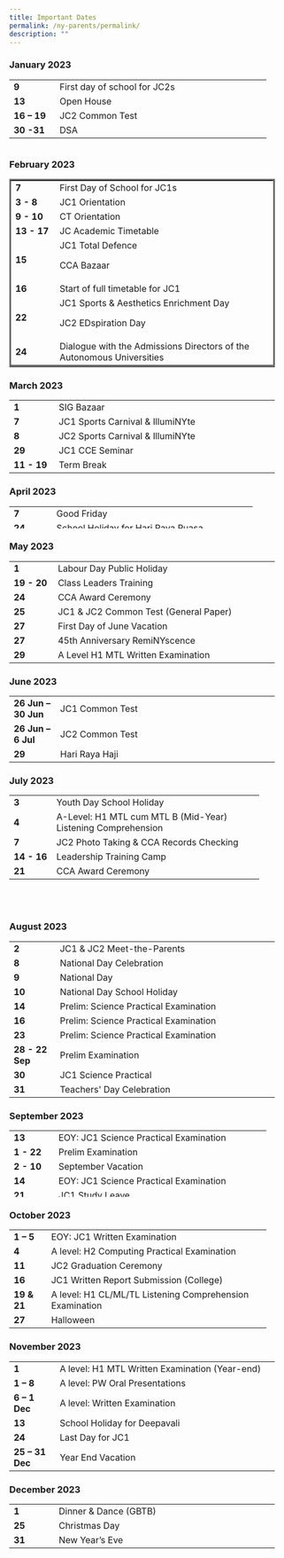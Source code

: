 ```yaml
---
title: Important Dates
permalink: /ny-parents/permalink/
description: ""
---
```

<h3> January 2023</h3>
<table style="width: 92.3099%; height: 120px;"><tbody><tr style="height: 20px;"><td style="height: 20px;" width="85"><strong>9</strong></td><td style="height: 20px;" width="516">First day of school for JC2s</td></tr><tr style="height: 20px;"><td style="height: 20px;" width="85"><strong>13</strong></td><td style="height: 20px;" width="516">Open House</td></tr><tr style="height: 20px;"><td style="height: 20px;" width="85"><strong>16 – 19<br></strong></td><td style="height: 20px;" width="516">JC2 Common Test</td></tr><tr style="height: 20px;"><td style="height: 20px;" width="85"><strong>30 -31<br></strong></td><td style="height: 20px;" width="516">DSA</td></tr></tbody></table>
<h3> February 2023</h3>
<table style="width: 480px; border-style: ridge;"><tbody><tr><td><strong>7<br></strong></td><td>First Day of School for JC1s</td></tr><tr><td width="85"><strong>3 - 8<br></strong></td><td width="516">JC1 Orientation</td></tr><tr><td width="85"><strong>9 - 10<br></strong></td><td width="516">CT Orientation</td></tr><tr><td width="85"><strong>13 - 17<br></strong></td><td width="516">JC Academic Timetable</td></tr><tr><td width="85"><strong>15</strong></td><td width="516">JC1 Total Defence<p></p><p>CCA Bazaar</p></td></tr><tr><td width="85"><strong>16</strong></td><td width="516">Start of full timetable for JC1</td></tr><tr><td><strong>22<br></strong></td><td>JC1 Sports &amp; Aesthetics Enrichment Day<p></p><p>JC2 EDspiration Day</p></td></tr><tr><td><strong>24<br></strong></td><td><span class="JtukPc"><span id="rAECCd" role="heading" aria-level="1">Dialogue with the Admissions Directors of the Autonomous Universities</span></span></td></tr></tbody></table>
<h3> March 2023</h3>
<table style="width: 480px;"><tbody><tr><td><strong>1<br></strong></td><td>SIG Bazaar</td></tr><tr><td width="85"><strong>7</strong></td><td width="516">JC1 Sports Carnival &amp; <span class="JtukPc"><span id="rAECCd" role="heading" aria-level="1">IllumiNYte</span></span></td></tr><tr><td><strong>8<br></strong></td><td>JC2 Sports Carnival &amp; <span class="JtukPc"><span id="rAECCd" role="heading" aria-level="1">IllumiNYte</span></span></td></tr><tr><td width="85"><strong>29</strong></td><td width="516">JC1 CCE Seminar</td></tr><tr><td width="85"><strong>11 - 19<br></strong></td><td width="516">Term Break</td></tr></tbody></table>
<h3> April 2023</h3>
<table style="width: 87.3897%; height: 40px;"><tbody><tr style="height: 20px;"><td style="height: 20px;" width="85"><strong>7</strong></td><td style="height: 20px;" width="516">Good Friday</td></tr><tr style="height: 20px;"><td style="height: 20px;"><strong>24<br></strong></td><td style="height: 20px;">School Holiday for Hari Raya Puasa</td></tr></tbody></table>
<h3> May 2023</h3>
<table style="width: 480px;"><tbody><tr><td width="85"><strong>1</strong></td><td width="516">Labour Day Public Holiday</td></tr><tr><td><strong>19 - 20<br></strong></td><td>Class Leaders Training</td></tr><tr><td width="85"><strong>24</strong></td><td width="516">CCA Award Ceremony</td></tr><tr><td width="85"><strong>25</strong></td><td width="516">JC1 &amp; JC2 Common Test (General Paper)</td></tr><tr><td width="85"><strong>27</strong></td><td width="516">First Day of June Vacation</td></tr><tr><td><strong>27<br></strong></td><td>45th Anniversary RemiNYscence</td></tr><tr><td><strong>29<br></strong></td><td>A Level H1 MTL Written Examination</td></tr></tbody></table>
<h3> June 2023</h3>
<table style="width: 480px;"><tbody><tr><td width="85"><strong>26 Jun – 30 Jun</strong></td><td width="516">JC1 Common Test</td></tr><tr><td width="85"><strong>26 Jun – 6 Jul</strong></td><td width="516">JC2 Common Test</td></tr><tr><td><strong>29<br></strong></td><td>Hari Raya Haji</td></tr></tbody></table>
<h3> July 2023</h3>
<table style="width: 89.648%; height: 204px;"><tbody><tr style="height: 20px;"><td style="width: 69px; height: 20px;" width="85"><strong>3</strong></td><td style="width: 404px; height: 20px;" width="516">Youth Day School Holiday</td></tr><tr style="height: 41px;"><td style="width: 69px; height: 41px;" width="85"><strong>4</strong></td><td style="width: 404px; height: 41px;" width="516">A-Level: H1 MTL cum MTL B (Mid-Year) Listening Comprehension</td></tr><tr style="height: 20px;"><td style="width: 69px; height: 20px;" width="85"><strong>7</strong></td><td style="width: 404px; height: 20px;" width="516">JC2 Photo Taking &amp; CCA Records Checking</td></tr><tr style="height: 20px;"><td style="width: 69px; height: 20px;" width="85"><strong>14 - 16<br></strong></td><td style="width: 404px; height: 20px;" width="516">Leadership Training Camp</td></tr><tr style="height: 20px;"><td style="width: 69px; height: 20px;" width="85"><strong>21</strong></td><td style="width: 404px; height: 20px;" width="516">CCA Award Ceremony</td></tr></tbody></table>
<h3> August 2023</h3>
<table style="width: 480px;"><tbody><tr><td width="85"><strong>2</strong></td><td width="516">JC1 &amp; JC2 Meet-the-Parents</td></tr><tr><td width="85"><strong>8</strong></td><td width="516">National Day Celebration</td></tr><tr><td width="85"><strong>9</strong></td><td width="516">National Day</td></tr><tr><td width="85"><strong>10</strong></td><td width="516">National Day School Holiday</td></tr><tr><td width="85"><strong>14</strong></td><td width="516">Prelim: Science Practical Examination</td></tr><tr><td width="85"><strong>16</strong></td><td width="516">Prelim: Science Practical Examination</td></tr><tr><td width="85"><strong>23</strong></td><td width="516">Prelim: Science Practical Examination</td></tr><tr><td width="85"><strong>28 - 22 Sep<br></strong></td><td width="516">Prelim Examination</td></tr><tr><td><strong>30<br></strong></td><td>JC1 Science Practical</td></tr><tr><td><strong>31<br></strong></td><td>Teachers' Day Celebration</td></tr></tbody></table>
<h3> September 2023</h3>
<table style="width: 92.3099%; height: 120px;"><tbody><tr style="height: 20px;"><td style="height: 20px;" width="85"><strong>13</strong></td><td style="height: 20px;" width="516">EOY: JC1 Science Practical Examination</td></tr><tr style="height: 20px;"><td style="height: 20px;" width="85"><strong>1 - 22</strong></td><td style="height: 20px;" width="516">Prelim Examination</td></tr><tr style="height: 20px;"><td style="height: 20px;" width="85"><strong>2 - 10</strong></td><td style="height: 20px;" width="516">September Vacation</td></tr><tr style="height: 20px;"><td style="height: 20px;" width="85"><strong>14</strong></td><td style="height: 20px;" width="516">EOY: JC1 Science Practical Examination</td></tr><tr style="height: 20px;"><td style="height: 20px;" width="85"><strong>21</strong></td><td style="height: 20px;" width="516">JC1 Study Leave</td></tr><tr style="height: 20px;"><td style="height: 20px;" width="85"><strong>22 - 5 Oct<br></strong></td><td style="height: 20px;" width="516">EOY: JC1 Written Examination</td></tr></tbody></table>
<h3> October 2023</h3>
<table style="width: 92.3099%;"><tbody><tr><td style="width: 14.3154%;" width="85"><strong>1 – 5</strong></td><td style="width: 84.0249%;" width="516">EOY: JC1 Written Examination</td></tr><tr><td style="width: 14.3154%;" width="85"><strong>4</strong></td><td style="width: 84.0249%;" width="516">A level: H2 Computing Practical Examination</td></tr><tr><td style="width: 14.3154%;" width="85"><strong>11</strong></td><td style="width: 84.0249%;" width="516">JC2 Graduation Ceremony</td></tr><tr><td style="width: 14.3154%;"><strong>16<br></strong></td><td style="width: 84.0249%;">JC1 Written Report Submission (College)</td></tr><tr><td style="width: 14.3154%;" width="85"><strong>19 &amp; 21<br></strong></td><td style="width: 84.0249%;" width="516">A level: H1 CL/ML/TL Listening Comprehension Examination</td></tr><tr><td style="width: 14.3154%;"><strong>27<br></strong></td><td style="width: 84.0249%;">Halloween</td></tr></tbody></table>
<h3> November 2023</h3>
<table style="width: 480px;"><tbody><tr><td width="85"><strong>1</strong></td><td width="516">A level: H1 MTL Written Examination (Year-end)</td></tr><tr><td width="85"><strong>1 – 8</strong></td><td width="516">A level: PW Oral Presentations</td></tr><tr><td width="85"><strong>6 – 1 Dec</strong></td><td width="516">A level: Written Examination</td></tr><tr><td><strong>13<br></strong></td><td>School Holiday for Deepavali</td></tr><tr><td width="85"><strong>24</strong></td><td width="516">Last Day for JC1</td></tr><tr><td width="85"><strong>25 – 31 Dec</strong></td><td width="516">Year End Vacation</td></tr></tbody></table>
<h3> December 2023</h3>
<table style="width: 480px;"><tbody><tr><td width="85"><strong>1<br></strong></td><td width="516">Dinner &amp; Dance (GBTB)</td></tr><tr><td width="85"><strong>25</strong></td><td width="516">Christmas Day</td></tr><tr><td width="85"><strong>31</strong></td><td width="516">New Year’s Eve</td></tr></tbody></table>